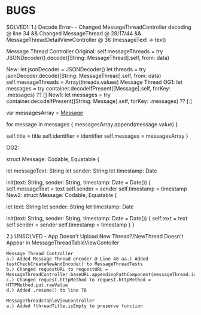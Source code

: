 #  BUGS

SOLVED!! 1.) Decode Error- - Changed MessageThreadController decoding @ line 34 && Changed MessageThread @ 28/17/44 && MessageThreadDetailViewController @ 36 (messageText -> text)

Message Thread Controller Original: self.messageThreads = try JSONDecoder().decode([String: MessageThread].self, from: data)

New:
let jsonDecoder = JSONDecoder()
let threads = try jsonDecoder.decode([String: MessageThread].self, from: data)
self.messageThreads = Array(threads.values)
Message Thread OG1: let messages = try container.decodeIfPresent([Message].self, forKey: .messages) ?? [] New1: let messages = try container.decodeIfPresent([String: Message].self, forKey: .messages) ?? [:]

var messagesArray = [Message]()
       
for message in messages {
messagesArray.append(message.value)
}

self.title = title
self.identifier = identifier
self.messages = messagesArray
}

OG2:

struct Message: Codable, Equatable {

   let messageText: String
   let sender: String
   let timestamp: Date
   
   init(text: String, sender: String, timestamp: Date = Date()) {
       self.messageText = text
       self.sender = sender
       self.timestamp = timestamp
New2: struct Message: Codable, Equatable {

let text: String
let sender: String
let timestamp: Date

init(text: String, sender: String, timestamp: Date = Date()) {
    self.text = text
    self.sender = sender
    self.timestamp = timestamp
}
}


2.) UNSOLVED - App Doesn't Upload New Thread?/NewThread Doesn't Appear in MessageThreadTableViewContoller

    Message Thread Controller
    a.) Added Message Thread encoder @ Line 48 aa.) Added testCheckCreateNewAndEncode() to MessageThreadTests
    b.) Changed requestURL to requestURL = MessageThreadController.baseURL.appendingPathComponent(messageThread.identifier).appendingPathExtension("json") 
    c.) Changed request.httpMethod to request.httpMethod = HTTPMethod.put.rawValue
    d.) Added .resume() to line 78
    
    MessageThreadsTableViewController
    a.) Added !threadTitle.isEmpty to preserve function
    
